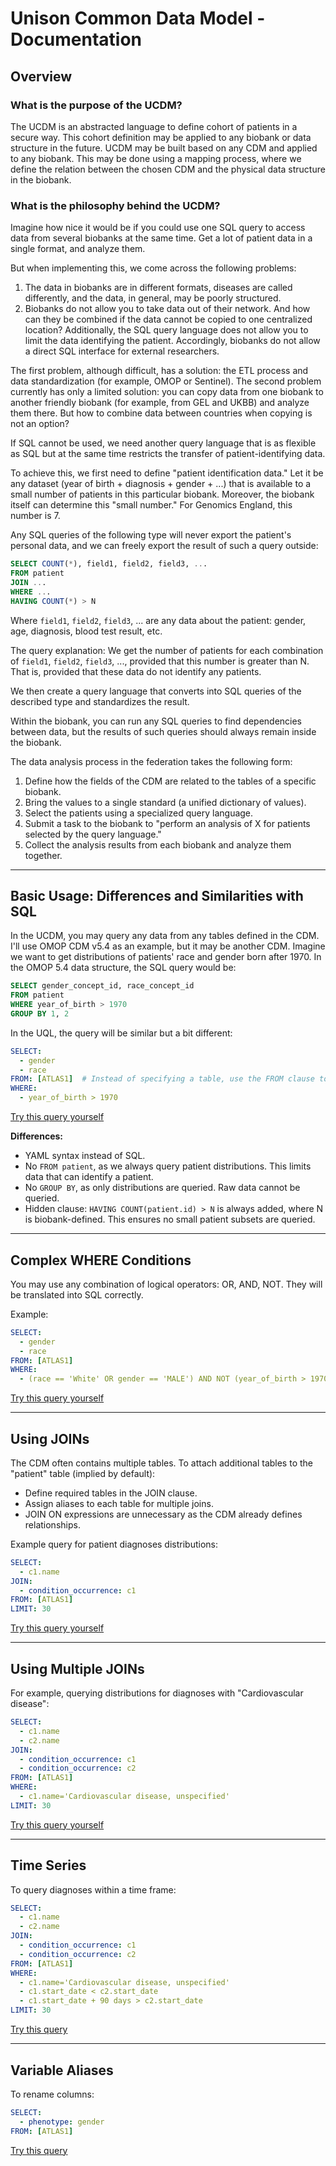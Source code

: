 
# Unison Common Data Model - Documentation

## Overview
### What is the purpose of the UCDM?
The UCDM is an abstracted language to define cohort of patients in a secure way. This cohort definition may be applied to any biobank or data structure in the future.
UCDM may be built based on any CDM and applied to any biobank. This may be done using a mapping process, where we define the relation between the chosen CDM and the physical data structure in the biobank.

### What is the philosophy behind the UCDM?

Imagine how nice it would be if you could use one SQL query to access data from several biobanks at the same time. Get a lot of patient data in a single format, and analyze them.

But when implementing this, we come across the following problems:
1. The data in biobanks are in different formats, diseases are called differently, and the data, in general, may be poorly structured.
2. Biobanks do not allow you to take data out of their network. And how can they be combined if the data cannot be copied to one centralized location? Additionally, the SQL query language does not allow you to limit the data identifying the patient. Accordingly, biobanks do not allow a direct SQL interface for external researchers.

The first problem, although difficult, has a solution: the ETL process and data standardization (for example, OMOP or Sentinel).
The second problem currently has only a limited solution: you can copy data from one biobank to another friendly biobank (for example, from GEL and UKBB) and analyze them there. But how to combine data between countries when copying is not an option?

If SQL cannot be used, we need another query language that is as flexible as SQL but at the same time restricts the transfer of patient-identifying data.

To achieve this, we first need to define "patient identification data." Let it be any dataset (year of birth + diagnosis + gender + ...) that is available to a small number of patients in this particular biobank. Moreover, the biobank itself can determine this "small number." For Genomics England, this number is 7.

Any SQL queries of the following type will never export the patient's personal data, and we can freely export the result of such a query outside:
```SQL
SELECT COUNT(*), field1, field2, field3, ...
FROM patient
JOIN ...
WHERE ...
HAVING COUNT(*) > N
```
Where `field1`, `field2`, `field3`, ... are any data about the patient: gender, age, diagnosis, blood test result, etc.

The query explanation: We get the number of patients for each combination of `field1`, `field2`, `field3`, ..., provided that this number is greater than N. That is, provided that these data do not identify any patients.

We then create a query language that converts into SQL queries of the described type and standardizes the result.

Within the biobank, you can run any SQL queries to find dependencies between data, but the results of such queries should always remain inside the biobank.

The data analysis process in the federation takes the following form:
1. Define how the fields of the CDM are related to the tables of a specific biobank.
2. Bring the values to a single standard (a unified dictionary of values).
3. Select the patients using a specialized query language.
4. Submit a task to the biobank to "perform an analysis of X for patients selected by the query language."
5. Collect the analysis results from each biobank and analyze them together.

---

## Basic Usage: Differences and Similarities with SQL

In the UCDM, you may query any data from any tables defined in the CDM. I'll use OMOP CDM v5.4 as an example, but it may be another CDM.
Imagine we want to get distributions of patients' race and gender born after 1970. In the OMOP 5.4 data structure, the SQL query would be:
```sql
SELECT gender_concept_id, race_concept_id
FROM patient
WHERE year_of_birth > 1970
GROUP BY 1, 2
```

In the UQL, the query will be similar but a bit different:
```yaml
SELECT:
  - gender
  - race
FROM: [ATLAS1]  # Instead of specifying a table, use the FROM clause to define a list of biobanks.
WHERE:
  - year_of_birth > 1970
```
[Try this query yourself](https://app.hyperunison.com/next/cohort/api?uql=SELECT%3A%0A++-+gender%0A++-+race%0AFROM%3A+%5BATLAS1%5D%0AWHERE%3A%0A+-+year_of_birth+%3E+1970)

**Differences:**
- YAML syntax instead of SQL.
- No `FROM patient`, as we always query patient distributions. This limits data that can identify a patient.
- No `GROUP BY`, as only distributions are queried. Raw data cannot be queried.
- Hidden clause: `HAVING COUNT(patient.id) > N` is always added, where N is biobank-defined. This ensures no small patient subsets are queried.

---

## Complex WHERE Conditions

You may use any combination of logical operators: OR, AND, NOT. They will be translated into SQL correctly.

Example:
```yaml
SELECT:
  - gender
  - race
FROM: [ATLAS1]
WHERE:
  - (race == 'White' OR gender == 'MALE') AND NOT (year_of_birth > 1970)
```
[Try this query yourself](https://app.hyperunison.com/next/cohort/api?uql=...)

---

## Using JOINs

The CDM often contains multiple tables. To attach additional tables to the "patient" table (implied by default):
- Define required tables in the JOIN clause.
- Assign aliases to each table for multiple joins.
- JOIN ON expressions are unnecessary as the CDM already defines relationships.

Example query for patient diagnoses distributions:
```yaml
SELECT:
  - c1.name
JOIN:
  - condition_occurrence: c1
FROM: [ATLAS1]
LIMIT: 30
```
[Try this query yourself](https://app.hyperunison.com/next/cohort/api?uql=...)

---

## Using Multiple JOINs

For example, querying distributions for diagnoses with "Cardiovascular disease":
```yaml
SELECT:
  - c1.name
  - c2.name
JOIN:
  - condition_occurrence: c1
  - condition_occurrence: c2
FROM: [ATLAS1]
WHERE:
  - c1.name='Cardiovascular disease, unspecified'
LIMIT: 30
```
[Try this query yourself](https://app.hyperunison.com/next/cohort/api?uql=...)

---

## Time Series

To query diagnoses within a time frame:
```yaml
SELECT:
  - c1.name
  - c2.name
JOIN:
  - condition_occurrence: c1
  - condition_occurrence: c2
FROM: [ATLAS1]
WHERE:
  - c1.name='Cardiovascular disease, unspecified'
  - c1.start_date < c2.start_date
  - c1.start_date + 90 days > c2.start_date
LIMIT: 30
```
[Try this query](https://app.hyperunison.com/next/cohort/api?uql=...)

---

## Variable Aliases

To rename columns:
```yaml
SELECT:
  - phenotype: gender
FROM: [ATLAS1]
```
[Try this query](https://app.hyperunison.com/next/cohort/api?uql=...)
